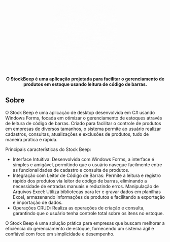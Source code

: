 
<h1 align="center">
  <br>
  <img src="StockBeeper/stock.gif" alt="Descrição do GIF" width="200">
</h1>

<h4 align="center">O StockBeep é uma aplicação projetada para facilitar o gerenciamento de produtos em estoque usando leitura de código de barras.</h4>

## Sobre

O Stock Beep é uma aplicação de desktop desenvolvida em C# usando Windows Forms, focada em otimizar o gerenciamento de estoques através de leitura de código de barras. Criado para facilitar o controle de produtos em empresas de diversos tamanhos, o sistema permite ao usuário realizar cadastros, consultas, atualizações e exclusões de produtos, tudo de maneira prática e rápida.

Principais características do Stock Beep:

- Interface Intuitiva: Desenvolvida com Windows Forms, a interface é simples e amigável, permitindo que o usuário navegue facilmente entre as funcionalidades de cadastro e consulta de produtos.
- Integração com Leitor de Código de Barras: Permite a leitura e registro rápido dos produtos via leitor de código de barras, eliminando a necessidade de entradas manuais e reduzindo erros.
Manipulação de Arquivos Excel: Utiliza bibliotecas para ler e gravar dados em planilhas Excel, armazenando informações de produtos e facilitando a exportação e importação de dados.
- Operações CRUD: Realiza as operações de criação e consulta, garantindo que o usuário tenha controle total sobre os itens no estoque.
   
O Stock Beep é uma solução prática para empresas que buscam melhorar a eficiência do gerenciamento de estoque, fornecendo um sistema ágil e confiável com foco em simplicidade e desempenho.






